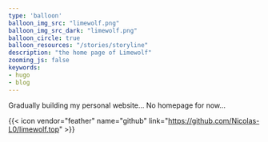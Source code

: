 ```yaml
---
type: 'balloon'
balloon_img_src: "limewolf.png"
balloon_img_src_dark: "limewolf.png"
balloon_circle: true
balloon_resources: "/stories/storyline"
description: "the home page of Limewolf"
zooming_js: false
keywords:
- hugo
- blog
---
```


Gradually building my personal website... No homepage for now...

{{< icon vendor="feather" name="github" link="https://github.com/Nicolas-L0/limewolf.top" >}}



